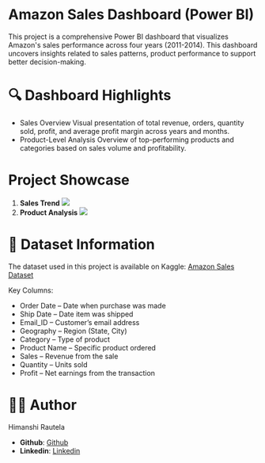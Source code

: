 # Amazon Sales Dashboard (Power BI)
This project is a comprehensive Power BI dashboard that visualizes Amazon's sales performance across four years (2011-2014). This dashboard uncovers insights related to sales patterns, product performance to support better decision-making.

# 🔍 Dashboard Highlights
- Sales Overview
Visual presentation of total revenue, orders, quantity sold, profit, and average profit margin across years and months.
- Product-Level Analysis
Overview of top-performing products and categories based on sales volume and profitability.

# Project Showcase
1. **Sales Trend**
   ![](Overview.png)
2. **Product Analysis**
   ![](ProductPerformance.png)

# 📂 Dataset Information
The dataset used in this project is available on Kaggle: [Amazon Sales Dataset](https://www.kaggle.com/datasets/anandshaw2001/amazon-sales-dataset)

Key Columns:
- Order Date – Date when purchase was made
- Ship Date – Date item was shipped
- Email_ID – Customer’s email address
- Geography – Region (State, City)
- Category – Type of product
- Product Name – Specific product ordered
- Sales – Revenue from the sale
- Quantity – Units sold
- Profit – Net earnings from the transaction

# 🙋‍♂️ Author
Himanshi Rautela

- **Github**: [Github](https://github.com/Himanshirautela)
- **Linkedin**: [Linkedin](https://www.linkedin.com/in/himanshirautela/)

